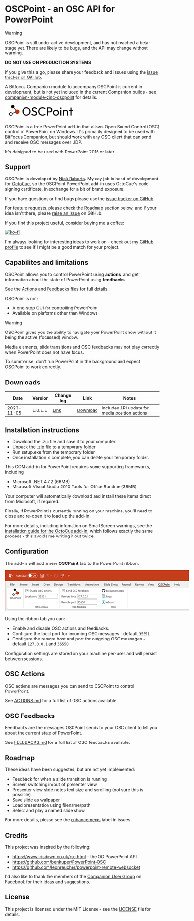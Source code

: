 # OSCPoint -  an OSC API for PowerPoint

> [!WARNING]
> OSCPoint is still under active development, and has not reached a beta-stage yet. There are likely to be bugs, and the API may change without warning.
> 
> **DO NOT USE ON PRODUCTION SYSTEMS**
>
> If you give this a go, please share your feedback and issues using the [issue tracker on GitHub](https://github.com/phuvf/oscpoint/issues).
>
> A Bitfocus Companion module to accompany OSCPoint is current in development, but is not yet included in the current Companion builds - see [companion-module-zinc-oscpoint](https://github.com/bitfocus/companion-module-zinc-oscpoint) for details.
> 
<img src="./assets/oscpoint-logo-white-bg.png" width="240">


OSCPoint is a free PowerPoint add-in that allows Open Sound Control (OSC) control of PowerPoint on Windows. It's primarily designed to be used with BitFocus Companion, but should work with any OSC client that can send and receive OSC messages over UDP.

It's designed to be used with PowerPoint 2016 or later.

## Support

OSCPoint is developed by [Nick Roberts](https://github.com/phuvf). My day job is head of development for [OctoCue](https://octocue.com), so the OSCPoint PowerPoint add-in uses OctoCue's code signing certificate, in exchange for a bit of brand exposure.

If you have questions or find bugs please use the [issue tracker on GitHub](https://github.com/phuvf/oscpoint/issues).

For feature requests, please check the [Roadmap](#roadmap) section below, and if your idea isn't there, please [raise an issue](https://github.com/phuvf/oscpoint/issues/new?labels=enhancement&template=feature_request.md) on GitHub.

If you find this project useful, consider buying me a coffee:

[![ko-fi](https://ko-fi.com/img/githubbutton_sm.svg)](https://ko-fi.com/X8X073GQ3)

I'm always looking for interesting ideas to work on - check out my [GitHub profile](https://github.com/phuvf) to see if I might be a good match for your project.

## Capabilites and limitations

OSCPoint allows you to control PowerPoint using **actions**, and get information about the state of PowerPoint using **feedbacks**.

See the [Actions](ACTIONS.md) and [Feedbacks](FEEDBACKS.md) files for full details.

OSCPoint is not:

- A one-stop GUI for controlling PowerPoint
- Available on plaforms other than Windows

> [!WARNING]
> OSCPoint gives you the ability to navigate your PowerPoint show without it being the active (focussed) window.
> 
> Media elements, slide transitions and OSC feedbacks may not play correctly when PowerPoint does not have focus.
>
> To summarise, don't run PowerPoint in the background and expect OSCPoint to work correctly.

## Downloads

| Date       | Version | Change log   | Link                                                                             | Notes |
| ---------- | ------- | --------------- | -------------------------------------------------------------------------------- | --|
| 2023-11-05 | 1.0.1.1 | [Link](./ChangeLog.md) | [Download](https://oscpoint.blob.core.windows.net/downloads/oscpoint-1.0.1.1.zip) | Includes API update for media position actions

## Installation instructions
- Download the .zip file and save it to your computer
- Unpack the .zip file to a temporary folder
- Run setup.exe from the temporary folder
- Once installation is complete, you can delete your temporary folder.

This COM add-in for PowerPoint requires some supporting frameworks, including:

- Microsoft .NET 4.7.2 (66MB)
- Microsoft Visual Studio 2010 Tools for Office Runtime (38MB)

Your computer will automatically download and install these items direct from Microsoft, if required.

Finally, if PowerPoint is currently running on your machine, you'll need to close and re-open it to load up the add-in.

For more details, including infomation on SmartScreen warnings, see the [installation guide for the OctoCue add-in](https://support.octocue.com/docs/add-in/add-in_installation), which follows exactly the same process - this avoids me writing it out twice.

## Configuration
The add-in will add a new **OSCPoint** tab to the PowerPoint ribbon:

<img src="./assets/ribbon.png" style="max-width: 600px">

Using the ribbon tab you can:

- Enable and disable OSC actions and feedbacks.
- Configure the local port for incoming OSC messages - default `35551`
- Configure the remote host and port for outgoing OSC messages - default `127.0.0.1` and `35550`

Configuration settings are stored on your machine per-user and will persist between sessions.


## OSC Actions

OSC actions are messages you can send to OSCPoint to control PowerPoint.

See [ACTIONS.md](ACTIONS.md) for a full list of OSC actions available.


## OSC Feedbacks

Feedbacks are the messages OSCPoint sends to your OSC client to tell you about the current state of PowerPoint.

See [FEEDBACKS.md](FEEDBACKS.md) for a full list of OSC feedbacks available.

## Roadmap

These ideas have been suggested, but are not yet implemented:

- Feedback for when a slide transition is running
- Screen switching in/out of presenter view
- Presenter view slide notes text size and scrolling (not sure this is possible)
- Save slide as wallpaper
- Load presentation using filename/path
- Select and play a named slide show

For more details, please see the [enhancements](https://github.com/phuvf/oscpoint/issues?q=is%3Aopen+is%3Aissue+label%3Aenhancement) label in issues.

## Credits

This project was inspired by the following:

- https://www.irisdown.co.uk/rsc.html - the OG PowerPoint API
- https://github.com/benkuper/PowerPoint-OSC
- https://github.com/leonreucher/powerpoint-remote-websocket

I'd also like to thank the members of the [Companion User Group](https://www.facebook.com/groups/companion) on Facebook for their ideas and suggestions.

## License

This project is licensed under the MIT License - see the [LICENSE](LICENSE) file for details.
